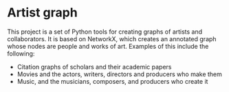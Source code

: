 # Artist graph

This project is a set of Python tools for creating graphs of artists and collaborators. It is based on NetworkX, which
creates an annotated graph whose nodes are people and works of art. Examples of this include the following:

- Citation graphs of scholars and their academic papers
- Movies and the actors, writers, directors and producers who make them
- Music, and the musicians, composers, and producers who create it
